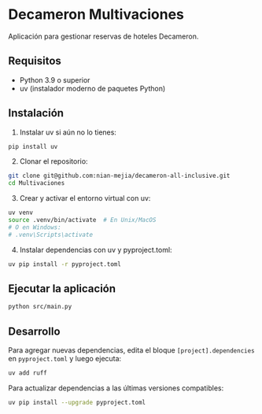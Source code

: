 # Decameron Multivaciones

Aplicación para gestionar reservas de hoteles Decameron.

## Requisitos

- Python 3.9 o superior
- uv (instalador moderno de paquetes Python)

## Instalación

1. Instalar uv si aún no lo tienes:
```bash
pip install uv
```

2. Clonar el repositorio:
```bash
git clone git@github.com:nian-mejia/decameron-all-inclusive.git
cd Multivaciones
```

3. Crear y activar el entorno virtual con uv:
```bash
uv venv
source .venv/bin/activate  # En Unix/MacOS
# O en Windows:
# .venv\Scripts\activate
```

4. Instalar dependencias con uv y pyproject.toml:
```bash
uv pip install -r pyproject.toml
```

## Ejecutar la aplicación

```bash
python src/main.py
```

## Desarrollo

Para agregar nuevas dependencias, edita el bloque `[project].dependencies` en `pyproject.toml` y luego ejecuta:
```bash
uv add ruff
```

Para actualizar dependencias a las últimas versiones compatibles:
```bash
uv pip install --upgrade pyproject.toml
``` 